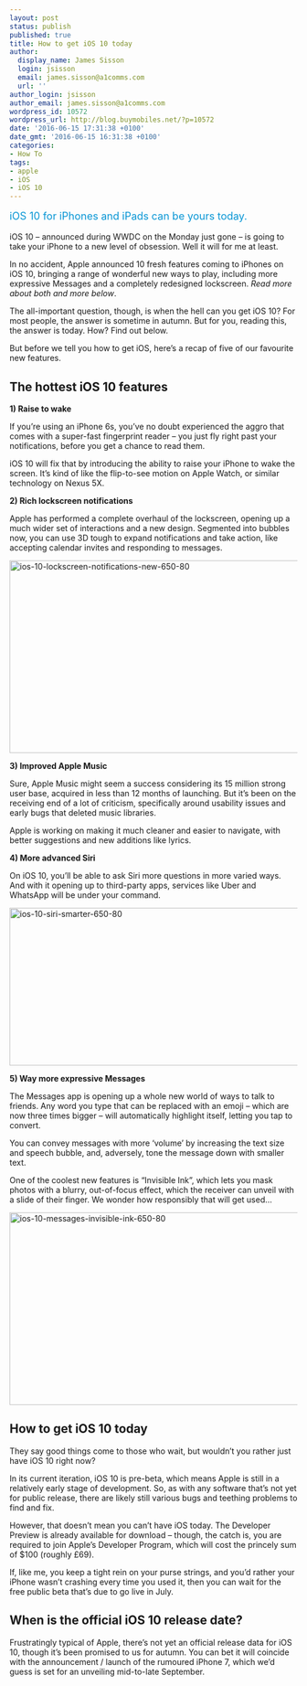 ```yaml
---
layout: post
status: publish
published: true
title: How to get iOS 10 today
author:
  display_name: James Sisson
  login: jsisson
  email: james.sisson@a1comms.com
  url: ''
author_login: jsisson
author_email: james.sisson@a1comms.com
wordpress_id: 10572
wordpress_url: http://blog.buymobiles.net/?p=10572
date: '2016-06-15 17:31:38 +0100'
date_gmt: '2016-06-15 16:31:38 +0100'
categories:
- How To
tags:
- apple
- iOS
- iOS 10
---
```

<p><span class="postStandFirst" style="color: #0896d5; line-height: 26px; font-size: 18px;">iOS 10 for iPhones and iPads can be yours today.</span></p>
<p>iOS 10 &ndash; announced during WWDC on the Monday just gone &ndash; is going to take your iPhone to a new level of obsession. Well it will for me at least.</p>
<p>In no accident, Apple announced 10 fresh features coming to iPhones on iOS 10, bringing a range of wonderful new ways to play, including more expressive Messages and a completely redesigned lockscreen. <em>Read more about both and more below</em>.</p>
<p>The all-important question, though, is when the hell can you get iOS 10? For most people, the answer is sometime in autumn. But for you, reading this, the answer is today. How? Find out below.</p>
<p>But before we tell you how to get iOS, here&rsquo;s a recap of five of our favourite new features.</p>
<h2>The hottest iOS 10 features</h2>
<p><strong>1) Raise to wake</strong></p>
<p>If you&rsquo;re using an iPhone 6s, you&rsquo;ve no doubt experienced the aggro that comes with a super-fast fingerprint reader &ndash; you just fly right past your notifications, before you get a chance to read them.</p>
<p>iOS 10 will fix that by introducing the ability to raise your iPhone to wake the screen. It&rsquo;s kind of like the flip-to-see motion on Apple Watch, or similar technology on Nexus 5X.</p>
<p><strong>2) Rich lockscreen notifications</strong></p>
<p>Apple has performed a complete overhaul of the lockscreen, opening up a much wider set of interactions and a new design. Segmented into bubbles now, you can use 3D tough to expand notifications and take action, like accepting calendar invites and responding to messages.</p>
<p><img class="aligncenter wp-image-10574" src="https://a1comms-blog-buymobiles.storage.googleapis.com/2016/06/ios-10-lockscreen-notifications-new-650-80.jpg" alt="ios-10-lockscreen-notifications-new-650-80" width="600" height="337" /></p>
<p><strong>3) Improved Apple Music</strong></p>
<p>Sure, Apple Music might seem a success considering its 15 million strong user base, acquired in less than 12 months of launching. But it&rsquo;s been on the receiving end of a lot of criticism, specifically around usability issues and early bugs that deleted music libraries.</p>
<p>Apple is working on making it much cleaner and easier to navigate, with better suggestions and new additions like lyrics.</p>
<p><strong>4) More advanced Siri</strong></p>
<p>On iOS 10, you&rsquo;ll be able to ask Siri more questions in more varied ways. And with it opening up to third-party apps, services like Uber and WhatsApp will be under your command.</p>
<p><img class="aligncenter wp-image-10575" src="https://a1comms-blog-buymobiles.storage.googleapis.com/2016/06/ios-10-siri-smarter-650-80.jpg" alt="ios-10-siri-smarter-650-80" width="600" height="276" /></p>
<p><strong>5) Way more expressive Messages</strong></p>
<p>The Messages app is opening up a whole new world of ways to talk to friends. Any word you type that can be replaced with an emoji &ndash; which are now three times bigger &ndash; will automatically highlight itself, letting you tap to convert.</p>
<p>You can convey messages with more &lsquo;volume&rsquo; by increasing the text size and speech bubble, and, adversely, tone the message down with smaller text.</p>
<p>One of the coolest new features is &ldquo;Invisible Ink&rdquo;, which lets you mask photos with a blurry, out-of-focus effect, which the receiver can unveil with a slide of their finger. We wonder how responsibly that will get used&hellip;</p>
<p><img class="aligncenter wp-image-10576" src="https://a1comms-blog-buymobiles.storage.googleapis.com/2016/06/ios-10-messages-invisible-ink-650-80.jpg" alt="ios-10-messages-invisible-ink-650-80" width="600" height="337" /></p>
<h2>How to get iOS 10 today</h2>
<p>They say good things come to those who wait, but wouldn&rsquo;t you rather just have iOS 10 right now?</p>
<p>In its current iteration, iOS 10 is pre-beta, which means Apple is still in a relatively early stage of development. So, as with any software that&rsquo;s not yet for public release, there are likely still various bugs and teething problems to find and fix.</p>
<p>However, that doesn&rsquo;t mean you can&rsquo;t have iOS today. The Developer Preview is already available for download &ndash; though, the catch is, you are required to join Apple&rsquo;s Developer Program, which will cost the princely sum of $100 (roughly &pound;69).</p>
<p>If, like me, you keep a tight rein on your purse strings, and you&rsquo;d rather your iPhone wasn&rsquo;t crashing every time you used it, then you can wait for the free public beta that&rsquo;s due to go live in July.</p>
<h2>When is the official iOS 10 release date?</h2>
<p>Frustratingly typical of Apple, there&rsquo;s not yet an official release data for iOS 10, though it&rsquo;s been promised to us for autumn. You can bet it will coincide with the announcement / launch of the rumoured iPhone 7, which we&rsquo;d guess is set for an unveiling mid-to-late September.</p>
